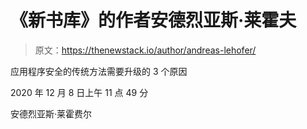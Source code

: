 # 《新书库》的作者安德烈亚斯·莱霍夫

> 原文：<https://thenewstack.io/author/andreas-lehofer/>

应用程序安全的传统方法需要升级的 3 个原因

2020 年 12 月 8 日上午 11 点 49 分

安德烈亚斯·莱霍费尔